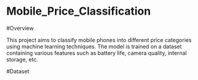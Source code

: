 # Mobile_Price_Classification
#Overview

This project aims to classify mobile phones into different price categories using machine learning techniques. The model is trained on a dataset containing various features such as battery life, camera quality, internal storage, etc.

#Dataset
